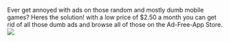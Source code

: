 Ever get annoyed with ads on those random and mostly dumb mobile games? 
Heres the solution! with a low price of $2.50 a month you can get rid of all those dumb ads and browse all of those on the
Ad-Free-App Store. 
<img src='/Users/ryanmacbookpro/devMtn/class/projects/ad-free-app/src/Assets/Other/Screen Shot 2019-01-10 at 11.44.38 AM.png'>
